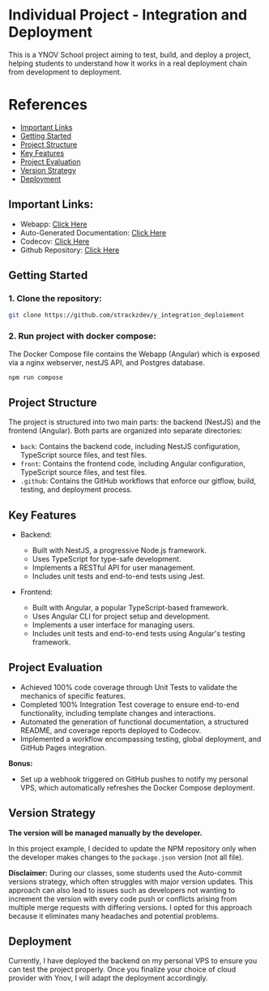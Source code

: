# Individual Project - Integration and Deployment

This is a YNOV School project aiming to test, build, and deploy a project, helping students to understand how it works in a real deployment chain from development to deployment.

# References
- [Important Links](#important-links)
- [Getting Started](#getting-started)
- [Project Structure](#project-structure)
- [Key Features](#key-features)
- [Project Evaluation](#project-evaluation)
- [Version Strategy](#version-strategy)
- [Deployment](#deployment)

## Important Links:

- Webapp: [Click Here](https://strackzdev.github.io/y_integration_deploiement/)
- Auto-Generated Documentation: [Click Here](https://strackzdev.github.io/y_integration_deploiement/docs/)
- Codecov: [Click Here](https://app.codecov.io/github/strackzdev/y_integration_deploiement)
- Github Repository: [Click Here](https://github.com/strackzdev/y_integration_deploiement)

## Getting Started

### 1. Clone the repository:
```bash
git clone https://github.com/strackzdev/y_integration_deploiement
```

### 2. Run project with docker compose:
The Docker Compose file contains the Webapp (Angular) which is exposed via a nginx webserver, nestJS API, and Postgres database.
```bash
npm run compose
```

## Project Structure

The project is structured into two main parts: the backend (NestJS) and the frontend (Angular). Both parts are organized into separate directories:

- `back`: Contains the backend code, including NestJS configuration, TypeScript source files, and test files.
- `front`: Contains the frontend code, including Angular configuration, TypeScript source files, and test files.
- `.github`: Contains the GitHub workflows that enforce our gitflow, build, testing, and deployment process.

## Key Features

- Backend:
    - Built with NestJS, a progressive Node.js framework.
    - Uses TypeScript for type-safe development.
    - Implements a RESTful API for user management.
    - Includes unit tests and end-to-end tests using Jest.

- Frontend:
    - Built with Angular, a popular TypeScript-based framework.
    - Uses Angular CLI for project setup and development.
    - Implements a user interface for managing users.
    - Includes unit tests and end-to-end tests using Angular's testing framework.

## Project Evaluation

- Achieved 100% code coverage through Unit Tests to validate the mechanics of specific features.
- Completed 100% Integration Test coverage to ensure end-to-end functionality, including template changes and interactions. 
- Automated the generation of functional documentation, a structured README, and coverage reports deployed to Codecov.
- Implemented a workflow encompassing testing, global deployment, and GitHub Pages integration.

**Bonus:**

- Set up a webhook triggered on GitHub pushes to notify my personal VPS, which automatically refreshes the Docker Compose deployment.

## Version Strategy
**The version will be managed manually by the developer.**

In this project example, I decided to update the NPM repository only when the developer makes changes to the `package.json` version (not all file).

**Disclaimer:** During our classes, some students used the Auto-commit versions strategy, which often struggles with major version updates. This approach can also lead to issues such as developers not wanting to increment the version with every code push or conflicts arising from multiple merge requests with differing versions. I opted for this approach because it eliminates many headaches and potential problems.

## Deployment

Currently, I have deployed the backend on my personal VPS to ensure you can test the project properly. Once you finalize your choice of cloud provider with Ynov, I will adapt the deployment accordingly.
